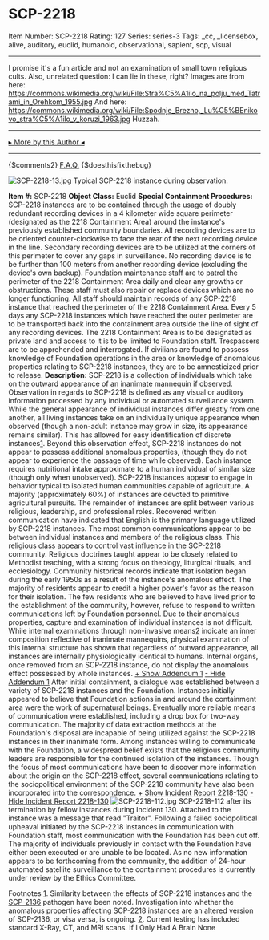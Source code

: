 # SCP-2218
Item Number: SCP-2218
Rating: 127
Series: series-3
Tags: _cc, _licensebox, alive, auditory, euclid, humanoid, observational, sapient, scp, visual

---

I promise it's a fun article and not an examination of small town religious cults. Also, unrelated question: I can lie in these, right?
Images are from here: <https://commons.wikimedia.org/wiki/File:Stra%C5%A1ilo_na_polju_med_Tatrami_in_Orehkom_1955.jpg>
And here: <https://commons.wikimedia.org/wiki/File:Spodnje_Brezno,_Lu%C5%BEnikovo_stra%C5%A1ilo_v_koruzi_1963.jpg>
Huzzah.
* * *
[▸ More by this Author ◂](http://www.scp-wiki.net/dr-cimmerian-s-personnel-file)
* * *
{$comments2}
[F.A.Q.](https://scp-wiki.wikidot.com/component:info-ayers)
{$doesthisfixthebug}
  
  
  

![SCP-2218-13.jpg](https://scp-wiki.wdfiles.com/local--files/scp-2218/SCP-2218-13.jpg)
Typical SCP-2218 instance during observation.
  
**Item #:** SCP-2218
**Object Class:** Euclid
**Special Containment Procedures:** SCP-2218 instances are to be contained through the usage of doubly redundant recording devices in a 4 kilometer wide square perimeter (designated as the 2218 Containment Area) around the instance's previously established community boundaries.
All recording devices are to be oriented counter-clockwise to face the rear of the next recording device in the line. Secondary recording devices are to be utilized at the corners of this perimeter to cover any gaps in surveillance. No recording device is to be further than 100 meters from another recording device (excluding the device's own backup).
Foundation maintenance staff are to patrol the perimeter of the 2218 Containment Area daily and clear any growths or obstructions. These staff must also repair or replace devices which are no longer functioning.
All staff should maintain records of any SCP-2218 instance that reached the perimeter of the 2218 Containment Area. Every 5 days any SCP-2218 instances which have reached the outer perimeter are to be transported back into the containment area outside the line of sight of any recording devices.
The 2218 Containment Area is to be designated as private land and access to it is to be limited to Foundation staff. Trespassers are to be apprehended and interrogated. If civilians are found to possess knowledge of Foundation operations in the area or knowledge of anomalous properties relating to SCP-2218 instances, they are to be amnesticized prior to release.
**Description:** SCP-2218 is a collection of individuals which take on the outward appearance of an inanimate mannequin if observed. Observation in regards to SCP-2218 is defined as any visual or auditory information processed by any individual or automated surveillance system. While the general appearance of individual instances differ greatly from one another, all living instances take on an individually unique appearance when observed (though a non-adult instance may grow in size, its appearance remains similar). This has allowed for easy identification of discrete instances[1](javascript:;).
Beyond this observation effect, SCP-2218 instances do not appear to possess additional anomalous properties, (though they do not appear to experience the passage of time while observed). Each instance requires nutritional intake approximate to a human individual of similar size (though only when unobserved). SCP-2218 instances appear to engage in behavior typical to isolated human communities capable of agriculture. A majority (approximately 60%) of instances are devoted to primitive agricultural pursuits. The remainder of instances are split between various religious, leadership, and professional roles.
Recovered written communication have indicated that English is the primary language utilized by SCP-2218 instances. The most common communications appear to be between individual instances and members of the religious class. This religious class appears to control vast influence in the SCP-2218 community. Religious doctrines taught appear to be closely related to Methodist teaching, with a strong focus on theology, liturgical rituals, and ecclesiology.
Community historical records indicate that isolation began during the early 1950s as a result of the instance's anomalous effect. The majority of residents appear to credit a higher power's favor as the reason for their isolation. The few residents who are believed to have lived prior to the establishment of the community, however, refuse to respond to written communications left by Foundation personnel.
Due to their anomalous properties, capture and examination of individual instances is not difficult. While internal examinations through non-invasive means[2](javascript:;) indicate an inner composition reflective of inanimate mannequins, physical examination of this internal structure has shown that regardless of outward appearance, all instances are internally physiologically identical to humans. Internal organs, once removed from an SCP-2218 instance, do not display the anomalous effect possessed by whole instances.
[\+ Show Addendum 1](javascript:;)
[\- Hide Addendum 1](javascript:;)
After initial containment, a dialogue was established between a variety of SCP-2218 instances and the Foundation. Instances initially appeared to believe that Foundation actions in and around the containment area were the work of supernatural beings. Eventually more reliable means of communication were established, including a drop box for two-way communication.
The majority of data extraction methods at the Foundation's disposal are incapable of being utilized against the SCP-2218 instances in their inanimate form. Among instances willing to communicate with the Foundation, a widespread belief exists that the religious community leaders are responsible for the continued isolation of the instances. Though the focus of most communications have been to discover more information about the origin on the SCP-2218 effect, several communications relating to the sociopolitical environment of the SCP-2218 community have also been incorporated into the correspondence.
[\+ Show Incident Report 2218-130](javascript:;)
[\- Hide Incident Report 2218-130](javascript:;)
![SCP-2218-112.jpg](https://scp-wiki.wdfiles.com/local--files/scp-2218/SCP-2218-112.jpg)
SCP-2218-112 after its termination by fellow instances during Incident 130. Attached to the instance was a message that read "Traitor".
Following a failed sociopolitical upheaval initiated by the SCP-2218 instances in communication with Foundation staff, most communication with the Foundation has been cut off. The majority of individuals previously in contact with the Foundation have either been executed or are unable to be located.
As no new information appears to be forthcoming from the community, the addition of 24-hour automated satellite surveillance to the containment procedures is currently under review by the Ethics Committee.
  
  

Footnotes
[1](javascript:;). Similarity between the effects of SCP-2218 instances and the [SCP-2136](/scp-2136) pathogen have been noted. Investigation into whether the anomalous properties affecting SCP-2218 instances are an altered version of SCP-2136, or visa versa, is ongoing.
[2](javascript:;). Current testing has included standard X-Ray, CT, and MRI scans.
If I Only Had A Brain
None